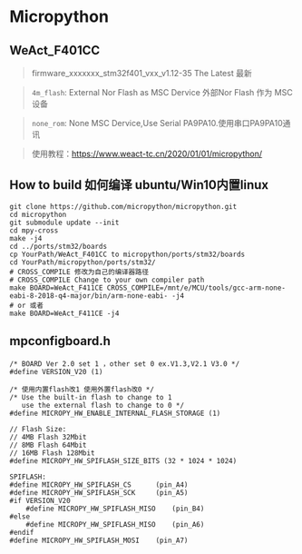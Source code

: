 # Micropython
## WeAct_F401CC
> firmware_xxxxxxx_stm32f401_vxx_v1.12-35 The Latest 最新

> `4m_flash`: External Nor Flash as MSC Dervice 外部Nor Flash 作为 MSC 设备

> `none_rom`: None MSC Dervice,Use Serial PA9PA10.使用串口PA9PA10通讯

> 使用教程：https://www.weact-tc.cn/2020/01/01/micropython/


## How to build 如何编译 ubuntu/Win10内置linux

```
git clone https://github.com/micropython/micropython.git
cd micropython
git submodule update --init
cd mpy-cross
make -j4
cd ../ports/stm32/boards
cp YourPath/WeAct_F401CC to micropython/ports/stm32/boards
cd YourPath/micropython/ports/stm32/
# CROSS_COMPILE 修改为自己的编译器路径
# CROSS_COMPILE Change to your own compiler path
make BOARD=WeAct_F411CE CROSS_COMPILE=/mnt/e/MCU/tools/gcc-arm-none-eabi-8-2018-q4-major/bin/arm-none-eabi- -j4
# or 或者
make BOARD=WeAct_F411CE -j4
```
## mpconfigboard.h
```
/* BOARD Ver 2.0 set 1 ，other set 0 ex.V1.3,V2.1 V3.0 */
#define VERSION_V20 (1)

/* 使用内置flash改1 使用外置flash改0 */
/* Use the built-in flash to change to 1 
   use the external flash to change to 0 */
#define MICROPY_HW_ENABLE_INTERNAL_FLASH_STORAGE (1)

// Flash Size:
// 4MB Flash 32Mbit
// 8MB Flash 64Mbit
// 16MB Flash 128Mbit
#define MICROPY_HW_SPIFLASH_SIZE_BITS (32 * 1024 * 1024)
```

```
SPIFLASH:
#define MICROPY_HW_SPIFLASH_CS      (pin_A4)
#define MICROPY_HW_SPIFLASH_SCK     (pin_A5)
#if VERSION_V20
	#define MICROPY_HW_SPIFLASH_MISO    (pin_B4)
#else 
	#define MICROPY_HW_SPIFLASH_MISO    (pin_A6)
#endif
#define MICROPY_HW_SPIFLASH_MOSI    (pin_A7)
```